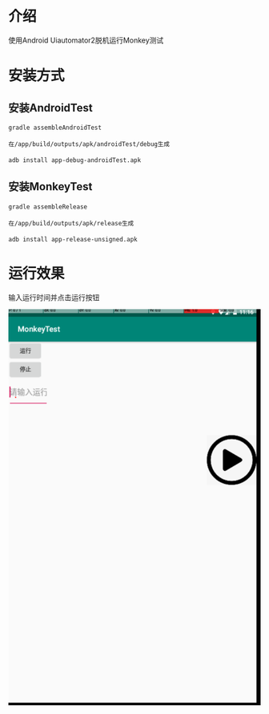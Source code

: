 # 介绍

使用Android Uiautomator2脱机运行Monkey测试

# 安装方式

## 安装AndroidTest
```
gradle assembleAndroidTest

在/app/build/outputs/apk/androidTest/debug生成

adb install app-debug-androidTest.apk
```

## 安装MonkeyTest
```
gradle assembleRelease

在/app/build/outputs/apk/release生成

adb install app-release-unsigned.apk
```

# 运行效果

输入运行时间并点击运行按钮

![image](app.png)


